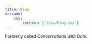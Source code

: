 ```yaml
---
title: Blog
cascade:
    css:
        section: ['/css/blog.css']
---
```


Formerly called _Conversations with Dale._
